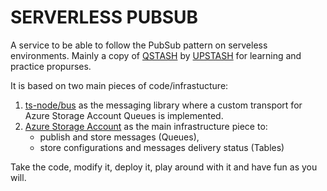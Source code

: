 # SERVERLESS PUBSUB

A service to be able to follow the PubSub pattern on serveless environments. Mainly a copy of [QSTASH](https://upstash.com/docs/qstash/overall/getstarted) by [UPSTASH](https://upstash.com/) for learning and practice propurses.

It is based on two main pieces of code/infrastucture:
1. [ts-node/bus](https://github.com/node-ts/bus) as the messaging library where a custom transport for Azure Storage Account Queues is implemented.
2. [Azure Storage Account](https://learn.microsoft.com/en-us/azure/storage/common/storage-account-overview) as the main infrastructure piece to:
    - publish and store messages (Queues),
    - store configurations and messages delivery status (Tables)

Take the code, modify it, deploy it, play around with it and have fun as you will.